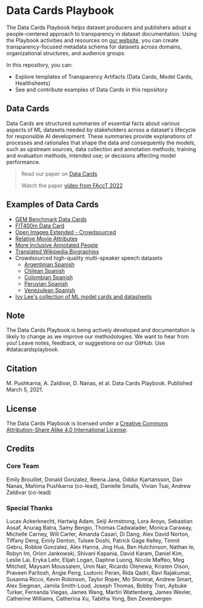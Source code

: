 # Data Cards Playbook

The Data Cards Playbook helps dataset producers and publishers adopt a
people-centered approach to transparency in dataset documentation.
Using the Playbook activities and resources on [our website](https://pair-code.github.io/datacardsplaybook), 
you can create transparency-focused metadata schema for datasets 
across domains, organizational structures, and audience groups


In this repository, you can:
- Explore templates of Transparency Artifacts (Data Cards, Model Cards, Healthsheets)
- See and contribute examples of Data Cards in this repository


## Data Cards
Data Cards are structured summaries of essential facts about various aspects of 
ML datasets needed by stakeholders across a dataset's lifecycle for responsible 
AI development. These summaries provide explanations of processes and rationales 
that shape the data and consequently the models, such as upstream sources, 
data collection and annotation methods; training and evaluation methods, intended use; 
or decisions affecting model performance.

> Read our paper on [Data Cards](https://arxiv.org/abs/2204.01075)
> 
> Watch the paper [video from FAccT 2022](https://www.youtube.com/watch?v=jcQ4A2EbFW8)

## Examples of Data Cards

- [GEM Benchmark Data Cards](https://gem-benchmark.com/data_cards)
- [FIT400m Data Card](https://github.com/google-research/parti/blob/main/data_cards/fit400m_data_card.pdf)
- [Open Images Extended - Crowdsourced](https://research.google/tools/datasets/open-images-extended-crowdsourced/)
- [Relative Movie Attributes](https://github.com/google-research-datasets/soft-attributes/blob/main/Data-Description.pdf)
- [More Inclusive Annotated People](https://storage.googleapis.com/openimages/open_images_extended_miap/Open%20Images%20Extended%20-%20MIAP%20-%20Data%20Card.pdf)
- [Translated Wikipedia Biographies](https://research.google/tools/datasets/translated-wikipedia-biographies/#:~:text=The%20Translated%20Wikipedia%20Biographies%20dataset,drop%2C%20possessives%20and%20gender%20agreement.)
- Crowdsourced high-quality multi-speaker speech datasets
    - [Argentinian Spanish](https://research.google/tools/datasets/argentinian-spanish-tts/)
    - [Chilean Spanish](https://research.google/tools/datasets/chilean-spanish-tts/)
    - [Colombian Spanish](https://research.google/tools/datasets/colombian-spanish-tts/)
    - [Peruvian Spanish](https://research.google/tools/datasets/peruvian-spanish-tts/)
    - [Venezulean Spanish](https://research.google/tools/datasets/venezuelan-spanish-tts/)
- [Ivy Lee's collection of ML model cards and datasheets](https://github.com/ivylee/model-cards-and-datasheets)

## Note
The Data Cards Playbook is being actively developed and documentation is likely
to change as we improve our methodologies. We want to hear from you!
Leave notes, feedback, or suggestions on our GitHub. Use #datacardsplaybook.

## Citation
M. Pushkarna, A. Zaldivar, D. Nanas, et al. Data Cards Playbook.
Published March 5, 2021.

## License
The Data Cards Playbook is licensed under a [Creative Commons Attribution-Share
Alike 4.0 International License](https://creativecommons.org/licenses/by-sa/4.0/).

## Credits
### Core Team
Emily Brouillet, Donald Gonzalez, Reena Jana, Oddur Kjartansson, Dan Nanas, Mahima Pushkarna (co-lead), Danielle Smalls, Vivian Tsai, Andrew Zaldivar (co-lead)

### Special Thanks
Lucas Ackerknecht, Hartwig Adam, Seiji Armstrong, Lora Aroyo, Sebastian Assaf, Anurag Batra, Samy Bengio, Thomas Cadwalader, Monica Caraway, Michelle Carney, Will Carter, Amanda Casari, Di Dang, Alex David Norton, Tiffany Deng, Emily Denton, Tulsee Doshi, Patrick Gage Kelley, Timnit Gebru,  Robbie Gonzalez, Alex Hanna, Jing Hua, Ben Hutchinson, Nathan Ie, Robyn Im, Orion Jankowski, Shivani Kapania, David Karam, Daniel Kim, Leslie Lai, Eryka Lehr, Elijah Logan, Daphne Luong, Nicole Maffeo, Meg Mitchell, Maysam Moussalem, Unni Nair, Ricardo Olenewa, Kristen Olson, Praveen Paritosh, Angie Peng, Ludovic Peran, Rida Qadri, Ravi Rajakumar, Susanna Ricco, Kevin Robinson, Taylor Roper, Mo Shomrat, Andrew Smart, Alex Siegman, Jamila Smith-Loud, Joseph Thomas, Bobby Tran, Aybuke Turker, Fernanda Viegas, James Wang, Martin Wattenberg, James Wexler, Catherine Williams, Catherina Xu, Tabitha Yong, Ben Zevenbergen
